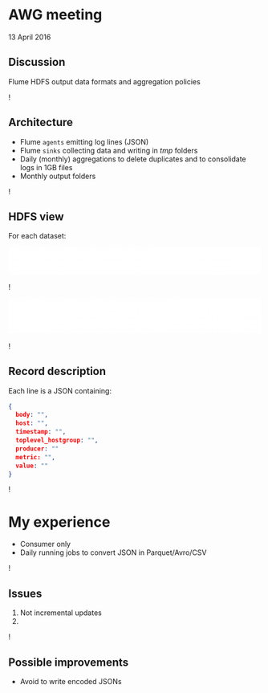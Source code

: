 AWG meeting
===========
13 April 2016

## Discussion
Flume HDFS output data formats and aggregation policies

!

## Architecture
* Flume `agents` emitting log lines (JSON)
* Flume `sinks` collecting data and writing in *tmp* folders
* Daily (monthly) aggregations to delete duplicates and to consolidate logs in 1GB files
* Monthly output folders

!

## HDFS view

For each dataset:

![hadoop fs ls](hls_01.png "flume output example months")

!

![hadoop fs ls](hls_02.png "current month")

!

## Record description

Each line is a JSON containing:

```json
{
  body: "",
  host: "",
  timestamp: "",
  toplevel_hostgroup: "",
  producer: ""
  metric: "",
  value: ""
}
```

!

# My experience

- Consumer only
- Daily running jobs to convert JSON in Parquet/Avro/CSV

!

## Issues

1) Not incremental updates
2) 

!

## Possible improvements

- Avoid to write encoded JSONs
